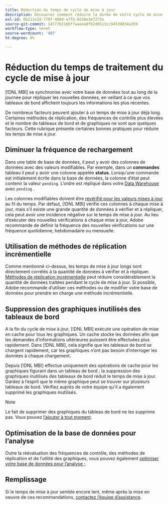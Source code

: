 ```yaml
---
title: Réduction du temps de cycle de mise à jour
description: Découvrez comment réduire la durée de votre cycle de mise à jour.
exl-id: 0b211e2d-770f-480d-a7fb-8d10e3e7272e
source-git-commit: 14777b216bf7aaeea0fb2d0513cc94539034a359
workflow-type: tm+mt
source-wordcount: '407'
ht-degree: 0%

---
```


# Réduction du temps de traitement du cycle de mise à jour

[!DNL MBI] se synchronise avec votre base de données tout au long de la journée pour répliquer les nouvelles données, en veillant à ce que vos tableaux de bord affichent toujours les informations les plus récentes.

De nombreux facteurs peuvent ajouter à un temps de mise à jour déjà long. Certaines méthodes de réplication, des fréquences de contrôle plus élevées et le nombre de tableaux de bord et de graphiques ne sont que quelques facteurs. Cette rubrique présente certaines bonnes pratiques pour réduire les temps de mise à jour.

## Diminuer la fréquence de rechargement

Dans une table de base de données, il peut y avoir des colonnes de données avec des valeurs modifiables. Par exemple, dans un **commandes** tableau il peut y avoir une colonne appelée **status**. Lorsqu’une commande est initialement écrite dans la base de données, la colonne d’état peut contenir la valeur `pending`. L’ordre est répliqué dans votre [Data Warehouse](../data-analyst/data-warehouse-mgr/tour-dwm.md) avec `pending` .

Les colonnes modifiables doivent être [revérifié pour les valeurs mises à jour](../data-analyst/data-warehouse-mgr/cfg-data-rechecks.md) au fil du temps. Par défaut, [!DNL MBI] vérifie ces colonnes à chaque mise à jour, mais s’il existe une grande quantité de données à vérifier et à répliquer, cela peut avoir une incidence négative sur le temps de mise à jour. Au lieu d’exécuter des nouvelles vérifications à chaque mise à jour, Adobe recommande de définir la fréquence des nouvelles vérifications sur une fréquence quotidienne, hebdomadaire ou mensuelle.

## Utilisation de méthodes de réplication incrémentielle

Comme mentionné ci-dessus, les temps de mise à jour longs sont directement corrélés à la quantité de données à vérifier et à répliquer. [Méthodes de réplication incrémentielle](../data-analyst/data-warehouse-mgr/cfg-replication-methods.md) peut réduire considérablement la quantité de données traitées pendant le cycle de mise à jour. Si possible, Adobe recommande d’utiliser ces méthodes ou de modifier votre base de données pour prendre en charge une méthode incrémentielle.

## Suppression des graphiques inutilisés des tableaux de bord

A la fin du cycle de mise à jour, [!DNL MBI] exécute une opération de mise en cache pour tous les graphiques. Un cache stocke les données afin que les demandes d’informations ultérieures puissent être effectuées plus rapidement. Dans [!DNL MBI], cela signifie que les tableaux de bord se chargent rapidement, car les graphiques n’ont pas besoin d’interroger les données à chaque chargement.

Depuis [!DNL MBI] effectue uniquement des opérations de cache pour les graphiques figurant dans un tableau de bord ; la suppression des graphiques inutilisés des tableaux de bord réduit le temps de mise à jour. Gardez à l’esprit que le même graphique peut se trouver sur plusieurs tableaux de bord. Vérifiez auprès de votre équipe qu’il a également supprimé les graphiques inutilisés.

>[!NOTE]
>
>Le fait de supprimer des graphiques du tableau de bord ne les supprime pas. Vous pouvez [l’ajouter à tout moment](../data-user/dashboards/add-charts-dashboard.md).

## Optimisation de la base de données pour l’analyse

Outre la réévaluation des fréquences de contrôle, des méthodes de réplication et de l’utilité des graphiques, vous pouvez également [optimiser votre base de données pour l’analyse ;](../best-practices/opt-db-analysis.md).

## Remplissage

Si le temps de mise à jour semble encore lent, même après la mise en oeuvre de ces recommandations, [contactez l’équipe d’assistance](https://experienceleague.adobe.com/docs/commerce-knowledge-base/kb/troubleshooting/miscellaneous/mbi-service-policies.html?lang=en).
